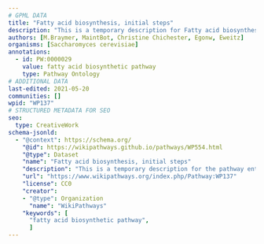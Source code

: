 ```yaml
---
# GPML DATA
title: "Fatty acid biosynthesis, initial steps"
description: "This is a temporary description for Fatty acid biosynthesis, initial steps"
authors: [M.Braymer, MaintBot, Christine Chichester, Egonw, Eweitz]
organisms: [Saccharomyces cerevisiae]
annotations:
  - id: PW:0000029
    value: fatty acid biosynthetic pathway
    type: Pathway Ontology
# ADDITIONAL DATA
last-edited: 2021-05-20
communities: []
wpid: "WP137"
# STRUCTURED METADATA FOR SEO
seo:
  type: CreativeWork
schema-jsonld:
  - "@context": https://schema.org/
    "@id": https://wikipathways.github.io/pathways/WP554.html
    "@type": Dataset
    "name": "Fatty acid biosynthesis, initial steps"
    "description": "This is a temporary description for the pathway entitled: Fatty acid biosynthesis, initial steps"
    "url": "https://www.wikipathways.org/index.php/Pathway:WP137"
    "license": CC0
    "creator":
    - "@type": Organization
      "name": "WikiPathways"
    "keywords": [
      "fatty acid biosynthetic pathway",
      ]
---
```

